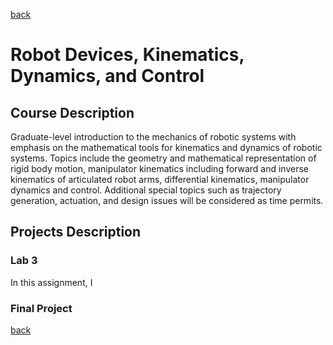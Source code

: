 [back](/)

# Robot Devices, Kinematics, Dynamics, and Control
## Course Description

Graduate-level introduction to the mechanics of robotic systems with emphasis on the mathematical tools for
kinematics and dynamics of robotic systems. Topics include the geometry and mathematical representation
of rigid body motion, manipulator kinematics including forward and inverse kinematics of articulated robot
arms, differential kinematics, manipulator dynamics and control. Additional special topics such as trajectory
generation, actuation, and design issues will be considered as time permits.

## Projects Description

### Lab 3
In this assignment, I 


### Final Project


[back](/)
